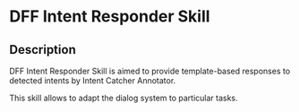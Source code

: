 # DFF Intent Responder Skill

## Description

DFF Intent Responder Skill is aimed to provide template-based responses to detected intents by Intent Catcher Annotator.

This skill allows to adapt the dialog system to particular tasks.